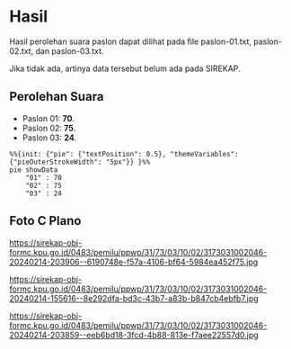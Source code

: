 # Hasil

Hasil perolehan suara paslon dapat dilihat pada file paslon-01.txt, paslon-02.txt, dan paslon-03.txt.

Jika tidak ada, artinya data tersebut belum ada pada SIREKAP.

## Perolehan Suara

 * Paslon 01: **70**.
 * Paslon 02: **75**.
 * Paslon 03: **24**.

```mermaid
%%{init: {"pie": {"textPosition": 0.5}, "themeVariables": {"pieOuterStrokeWidth": "5px"}} }%%
pie showData
    "01" : 70
    "02" : 75
    "03" : 24
```
## Foto C Plano

https://sirekap-obj-formc.kpu.go.id/0483/pemilu/ppwp/31/73/03/10/02/3173031002046-20240214-203906--6190748e-f57a-4106-bf64-5984ea452f75.jpg

https://sirekap-obj-formc.kpu.go.id/0483/pemilu/ppwp/31/73/03/10/02/3173031002046-20240214-155616--8e292dfa-bd3c-43b7-a83b-b847cb4ebfb7.jpg

https://sirekap-obj-formc.kpu.go.id/0483/pemilu/ppwp/31/73/03/10/02/3173031002046-20240214-203859--eeb6bd18-3fcd-4b88-813e-f7aee22557d0.jpg
